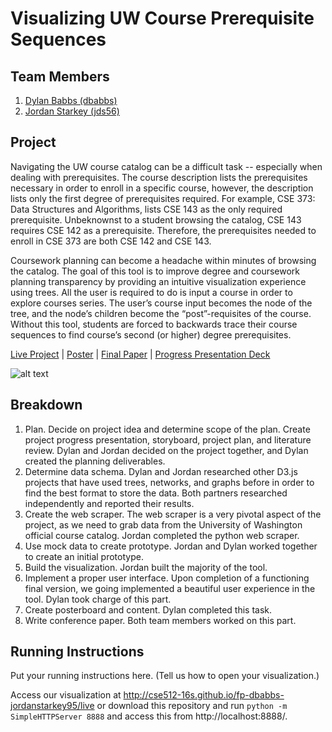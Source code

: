 Visualizing UW Course Prerequisite Sequences
===============

## Team Members

1. [Dylan Babbs (dbabbs)](mailto:dbabbs@uw.edu)
2. [Jordan Starkey (jds56)](mailto:jds56@uw.edu)

## Project

Navigating the UW course catalog can be a difficult task -- especially when dealing with prerequisites. The course description lists the prerequisites necessary in order to enroll in a specific course, however, the description lists only the first degree of prerequisites required. For example, CSE 373: Data Structures and Algorithms, lists CSE 143 as the only required prerequisite. Unbeknownst to a student browsing the catalog, CSE 143 requires CSE 142 as a prerequisite. Therefore, the prerequisites needed to enroll in CSE 373 are both CSE 142 and CSE 143.

Coursework planning can become a headache within minutes of browsing the catalog. The goal of this tool is to improve degree and coursework planning transparency by providing an intuitive visualization experience using trees. All the user is required to do is input a course in order to explore courses series. The user’s course input becomes the node of the tree, and the node’s children become the “post”-requisites of the course. Without this tool, students are forced to backwards trace their course sequences to find course’s second (or higher) degree prerequisites.


[Live Project](http://cse512-16s.github.io/fp-dbabbs-jordanstarkey95/live) |
[Poster](http://cse512-16s.github.io/fp-dbabbs-jordanstarkey95/poster-dbabbs-jds56.pdf) | 
[Final Paper](http://cse512-16s.github.io/fp-dbabbs-jordanstarkey95/paper-dbabbs-jds56.pdf) |
[Progress Presentation Deck](http://cse512-16s.github.io/fp-dbabbs-jordanstarkey95/slides-dbabbs-jds56.pdf)

![alt text](http://cse512-16s.github.io/fp-dbabbs-jordanstarkey95/summary.png "Project")

## Breakdown

1.	Plan. Decide on project idea and determine scope of the plan. Create project progress presentation, storyboard, project plan, and literature review. Dylan and Jordan decided on the project together, and Dylan created the planning deliverables.
2.	Determine data schema. Dylan and Jordan researched other D3.js projects that have used trees, networks, and graphs before in order to find the best format to store the data. Both partners researched independently and reported their results.
3.	Create the web scraper. The web scraper is a very pivotal aspect of the project, as we need to grab data from the University of Washington official course catalog. Jordan completed the python web scraper.
4.	Use mock data to create prototype. Jordan and Dylan worked together to create an initial prototype.
5.	Build the visualization. Jordan built the majority of the tool.
6.	Implement a proper user interface. Upon completion of a functioning final version, we going implemented a beautiful user experience in the tool. Dylan took charge of this part.
7.	Create posterboard and content. Dylan completed this task.
8.	Write conference paper. Both team members worked on this part.

## Running Instructions

Put your running instructions here.  (Tell us how to open your visualization.)

Access our visualization at http://cse512-16s.github.io/fp-dbabbs-jordanstarkey95/live or download this repository and run `python -m SimpleHTTPServer 8888` and access this from http://localhost:8888/.
